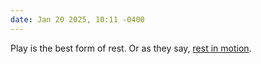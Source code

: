 ```yaml
---
date: Jan 20 2025, 10:11 -0400
---
```


Play is the best form of rest. Or as they say, [rest in motion](https://mindingourway.com/rest-in-motion/).
